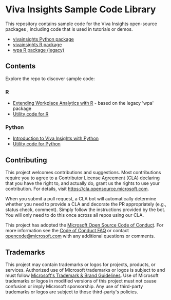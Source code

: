 # Viva Insights Sample Code Library

This repository contains sample code for the Viva Insights open-source packages , including code that is used in
tutorials or demos.

- [vivainsights Python package](https://microsoft.github.io/vivainsights-py/)
- [vivainsights R package](https://microsoft.github.io/vivainsights/)
- [wpa R package (legacy)](https://microsoft.github.io/wpa/)

## Contents

Explore the repo to discover sample code: 

### R

- [Extending Workplace Analytics with R](https://github.com/microsoft/viva-insights-sample-code/tree/main/examples/extending-wpa-with-R) - based on the legacy 'wpa' package
- [Utility code for R](https://github.com/microsoft/viva-insights-sample-code/tree/main/examples/utility-r)

### Python

- [Introduction to Viva Insights with Python](https://github.com/microsoft/viva-insights-sample-code/tree/main/examples/intro-to-vivainsights-py)
- [Utility code for Python](https://github.com/microsoft/viva-insights-sample-code/tree/main/examples/utility-python)

## Contributing

This project welcomes contributions and suggestions.  Most contributions require
you to agree to a Contributor License Agreement (CLA) declaring that you have
the right to, and actually do, grant us the rights to use your contribution. For
details, visit https://cla.opensource.microsoft.com.

When you submit a pull request, a CLA bot will automatically determine whether
you need to provide a CLA and decorate the PR appropriately (e.g., status check,
comment). Simply follow the instructions provided by the bot. You will only need
to do this once across all repos using our CLA.

This project has adopted the [Microsoft Open Source Code of
Conduct](https://opensource.microsoft.com/codeofconduct/). For more information
see the [Code of Conduct
FAQ](https://opensource.microsoft.com/codeofconduct/faq/) or contact
[opencode@microsoft.com](mailto:opencode@microsoft.com) with any additional
questions or comments.

## Trademarks

This project may contain trademarks or logos for projects, products, or
services. Authorized use of Microsoft trademarks or logos is subject to and must
follow [Microsoft's Trademark & Brand
Guidelines](https://www.microsoft.com/en-us/legal/intellectualproperty/trademarks/usage/general).
Use of Microsoft trademarks or logos in modified versions of this project must
not cause confusion or imply Microsoft sponsorship. Any use of third-party
trademarks or logos are subject to those third-party's policies.
